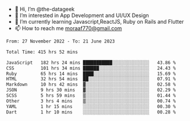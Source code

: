 - 👋 Hi, I’m @the-datageek
- 👀 I’m interested in App Development and UI/UX Design
- 🌱 I’m currently learning Javascript,ReactJS, Ruby on Rails and Flutter
- 📫 How to reach me moraaf770@gmail.com

<!---
the-datageek/the-datageek is a ✨ special ✨ repository because its `README.md` (this file) appears on your GitHub profile.
You can click the Preview link to take a look at your changes.
--->
<!--START_SECTION:waka-->

```txt
From: 27 November 2022 - To: 21 June 2023

Total Time: 415 hrs 52 mins

JavaScript   182 hrs 24 mins ███████████░░░░░░░░░░░░░░   43.86 %
CSS          101 hrs 34 mins ██████░░░░░░░░░░░░░░░░░░░   24.43 %
Ruby         65 hrs 14 mins  ████░░░░░░░░░░░░░░░░░░░░░   15.69 %
HTML         32 hrs 54 mins  ██░░░░░░░░░░░░░░░░░░░░░░░   07.91 %
Markdown     10 hrs 42 mins  ▓░░░░░░░░░░░░░░░░░░░░░░░░   02.58 %
JSON         9 hrs 30 mins   ▓░░░░░░░░░░░░░░░░░░░░░░░░   02.29 %
SCSS         5 hrs 59 mins   ▒░░░░░░░░░░░░░░░░░░░░░░░░   01.44 %
Other        3 hrs 4 mins    ▒░░░░░░░░░░░░░░░░░░░░░░░░   00.74 %
YAML         1 hr 15 mins    ░░░░░░░░░░░░░░░░░░░░░░░░░   00.30 %
Dart         1 hr 10 mins    ░░░░░░░░░░░░░░░░░░░░░░░░░   00.28 %
```

<!--END_SECTION:waka-->
